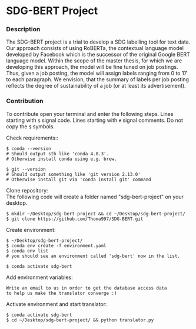 # SDG-BERT Project
### Description
The SDG-BERT project is a trial to develop a SDG labelling tool for text data. 
Our approach consists of using RoBERTa, the contextual language model developed by Facebook 
which is the successor of the original Google BERT language model.
Within the scope of the master thesis, for which we are developing this approach, 
the model will be fine tuned on job postings.
Thus, given a job posting, the model will assign labels ranging from 0 to 17 to each paragraph.
We envision, that the summary of labels per job posting reflects the degree of sustainability of a job 
(or at least its advertisement).

### Contribution
To contribute open your terminal and enter the following steps. Lines starting with ```$``` signal code. 
Lines starting with ```#``` signal comments. Do not copy the ```$``` symbols.

Check requirements::
```shell
$ conda --version
# Should output sth like 'conda 4.8.3'.
# Otherwise install conda using e.g. brew.

$ git --version
# Should output something like 'git version 2.13.0'
# Otherwise install git via 'conda install git' command
```

Clone repository: <br>
The following code will create a folder named "sdg-bert-project" on your desktop.
```shell
$ mkdir ~/Desktop/sdg-bert-project && cd ~/Desktop/sdg-bert-project/
$ git clone https://github.com/Thoma997/SDG-BERT.git
```

Create environment: <br>
```shell
$ ~/Desktop/sdg-bert-project/
$ conda env create -f environment.yaml
$ conda env list
# you should see an environment called 'sdg-bert' now in the list.

$ conda activate sdg-bert
```

Add environment variables:
```shell
Write an email to us in order to get the database access data 
to help us make the translator converge :) 
```

Activate environment and start translator:
```shell
$ conda activate sdg-bert
$ cd ~/Desktop/sdg-bert-project/ && python translator.py
```